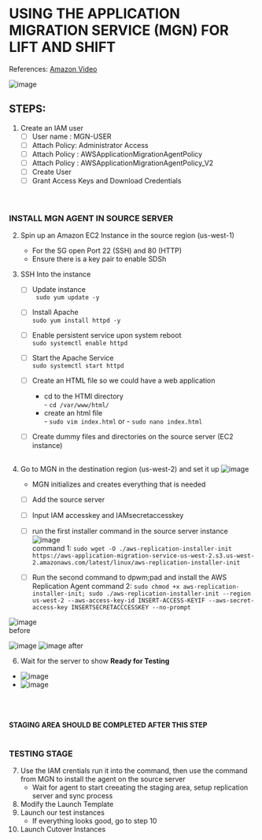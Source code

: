 # USING THE APPLICATION MIGRATION SERVICE (MGN) FOR LIFT AND SHIFT

References:
[Amazon Video](https://www.youtube.com/watch?v=ao8geVzmmRo)


![image](https://github.com/victorwokili/AWSProjects/assets/18079443/4e869b11-5a71-4f08-aba5-54c0c60c435c)


## STEPS:
1. Create an IAM user 
   - [ ] User name : MGN-USER
   - [ ] Attach Policy: Administrator Access
   - [ ] Attach Policy : AWSApplicationMigrationAgentPolicy
   - [ ] Attach Policy : AWSApplicationMigrationAgentPolicy_V2
   - [ ] Create User
   - [ ] Grant Access Keys and Download Credentials
     <br><br><br>

### INSTALL MGN AGENT IN SOURCE SERVER 
2. Spin up an Amazon EC2 Instance in the source region (us-west-1)
   - For the SG open Port 22 (SSH) and 80 (HTTP)
   - Ensure there is a key pair to enable SDSh
     
4. SSH Into the instance <br>
   - [ ]   Update instance <br>
            ` sudo yum update -y`
   - [ ]   Install Apache <br>
            `sudo yum install httpd -y`
   - [ ]   Enable persistent service upon system reboot <br>
            `sudo systemctl enable httpd`
   - [ ]   Start the Apache Service <br>
            `sudo systemctl start httpd`
   - [ ]  Create an HTML file so we could have a web application <br>
         - cd to the HTMl directory <br>
          - `cd /var/www/html/`<br>
         - create an html file <br>
          -  `sudo vim index.html` or  -  `sudo nano index.html`<br> 
   - [ ]  Create dummy files and directories on the source server (EC2 instance) <br><br>

   
5. Go to MGN in the destination region (us-west-2) and set it up
    ![image](https://github.com/victorwokili/AWSProjects/assets/18079443/3753005e-19ac-4614-9e23-490a2a9b1d6c)
   - MGN initializes and creates everything that is needed
   - [ ] Add the source server
   - [ ] Input IAM accesskey and IAMsecretaccesskey
   - [ ] run the first installer command in the source server instance
  ![image](https://github.com/victorwokili/AWSProjects/assets/18079443/19e0a114-70a8-4c22-96ab-df83774147d7) <br>
 command 1:  `sudo wget -O ./aws-replication-installer-init https://aws-application-migration-service-us-west-2.s3.us-west-2.amazonaws.com/latest/linux/aws-replication-installer-init`

   - [ ] Run the second command to dpwm;pad and install the AWS Replication Agent
         command 2: ` sudo chmod +x aws-replication-installer-init; sudo ./aws-replication-installer-init --region us-west-2 --aws-access-key-id INSERT-ACCESS-KEYIF --aws-secret-access-key INSERTSECRETACCCESSKEY --no-prompt `

![image](https://github.com/victorwokili/AWSProjects/assets/18079443/28b88fae-79d4-4f3b-80c2-a11fd01687df)
<br>before

![image](https://github.com/victorwokili/AWSProjects/assets/18079443/15a036af-0d34-4bb4-bfd7-3f62aa53f8a5)
![image](https://github.com/victorwokili/AWSProjects/assets/18079443/bb6f080a-7d42-45b2-9730-cc175c37b892)
after 



   6. Wait for the server to show **Ready for Testing**
   - ![image](https://github.com/victorwokili/AWSProjects/assets/18079443/0acd52cd-06fc-4fa9-aabb-cab48bec814c)
   - ![image](https://github.com/victorwokili/AWSProjects/assets/18079443/b72d361a-7af8-4187-b0e1-373e2bf2e42c)




<br><br><br>
**STAGING AREA SHOULD BE COMPLETED AFTER THIS STEP**
<br><br>

### TESTING STAGE

7. Use the IAM crentials run it into the command, then use the command from MGN to install the agent on the source server
   - Wait for agent to start creeating the staging area, setup replication server and sync process
8. Modify the Launch Template
9. Launch our test instances
   - If everything looks good, go to step 10
10. Launch Cutover Instances
